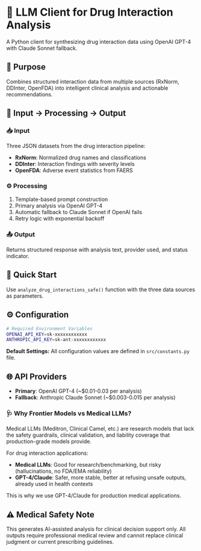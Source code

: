 # 🤖 LLM Client for Drug Interaction Analysis

A Python client for synthesizing drug interaction data using OpenAI GPT-4 with Claude Sonnet fallback.

## 🎯 Purpose

Combines structured interaction data from multiple sources (RxNorm, DDInter, OpenFDA) into intelligent clinical analysis and actionable recommendations.

## 🔄 Input → Processing → Output

### 📥 Input
Three JSON datasets from the drug interaction pipeline:
- **RxNorm**: Normalized drug names and classifications
- **DDInter**: Interaction findings with severity levels
- **OpenFDA**: Adverse event statistics from FAERS

### ⚙️ Processing
1. Template-based prompt construction
2. Primary analysis via OpenAI GPT-4
3. Automatic fallback to Claude Sonnet if OpenAI fails
4. Retry logic with exponential backoff

### 📤 Output
Returns structured response with analysis text, provider used, and status indicator.

## 🚀 Quick Start
Use `analyze_drug_interactions_safe()` function with the three data sources as parameters.

## ⚙️ Configuration

```bash
# Required Environment Variables
OPENAI_API_KEY=sk-xxxxxxxxxxxx
ANTHROPIC_API_KEY=sk-ant-xxxxxxxxxxxx
```

**Default Settings:**
All configuration values are defined in `src/constants.py` file.

## 🌐 API Providers

- **Primary**: OpenAI GPT-4 (~$0.01-0.03 per analysis)
- **Fallback**: Anthropic Claude Sonnet (~$0.003-0.015 per analysis)

### 🩺 Why Frontier Models vs Medical LLMs?

Medical LLMs (Meditron, Clinical Camel, etc.) are research models that lack the safety guardrails, clinical validation, and liability coverage that production-grade models provide.

For drug interaction applications:
- **Medical LLMs**: Good for research/benchmarking, but risky (hallucinations, no FDA/EMA reliability)
- **GPT-4/Claude**: Safer, more stable, better at refusing unsafe outputs, already used in health contexts

This is why we use GPT-4/Claude for production medical applications.

## ⚠️ Medical Safety Note

This generates AI-assisted analysis for clinical decision support only. All outputs require professional medical review and cannot replace clinical judgment or current prescribing guidelines.
